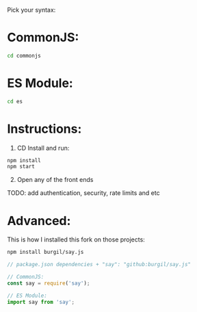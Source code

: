 Pick your syntax:

# CommonJS:

```bash
cd commonjs
```

# ES Module:

```bash
cd es
```

# Instructions:

1. CD Install and run:
```bash
npm install
npm start
```

2. Open any of the front ends

TODO: add authentication, security, rate limits and etc

# Advanced:

This is how I installed this fork on those projects:

```bash
npm install burgil/say.js
```

```js
// package.json dependencies + "say": "github:burgil/say.js"

// CommonJS:
const say = require('say');

// ES Module:
import say from 'say';
```
